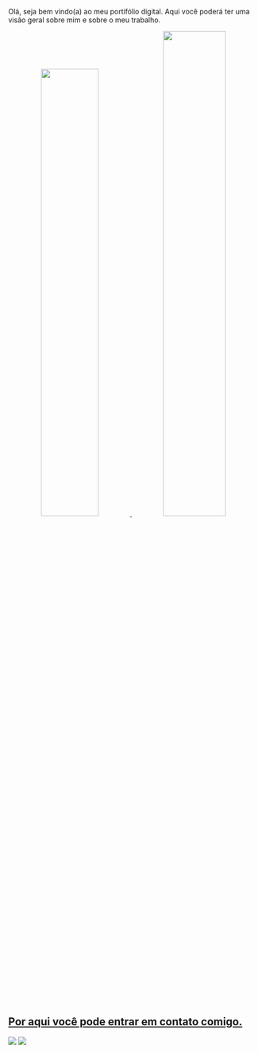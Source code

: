 Olá, seja bem vindo(a) ao meu portifólio digital. Aqui você poderá ter uma visão geral sobre mim e sobre o meu trabalho.

<div align="center">
  <a href="https://github.com/patrickhugors">
  <img width="48%" src="https://github-readme-stats.vercel.app/api?username=patrickhugors&show_icons=true&theme=prussian&include_all_commits=true&count_private=true"/>
    
  <img width="50%" src="https://github-readme-stats.vercel.app/api/top-langs/?username=patrickhugors&layout=compact&langs_count=10&theme=prussian"/>
</div>
  
## Por aqui você pode entrar em contato comigo.
<a href="https://www.linkedin.com/in/patrickhugo" target="_blank"><img src="https://img.shields.io/badge/-LinkedIn-%230077B5?style=for-the-badge&logo=linkedin&logoColor=white" target="_blank"></a>
<a href = "mailto:patrickhugors@gmail.com"><img src="https://img.shields.io/badge/Gmail-D14836?style=for-the-badge&logo=gmail&logoColor=white" target="_blank"></a>
